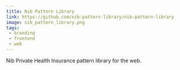 ```yaml
---
title: Nib Pattern Library
link: https://github.com/nib-pattern-library/nib-pattern-library
image: nib_pattern_library.png
tags:
 - branding
 - frontend
 - web
---
```


Nib Private Health Insurance pattern library for the web.
